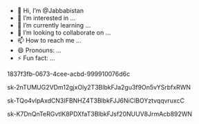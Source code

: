 - 👋 Hi, I’m @Jabbabistan
- 👀 I’m interested in ...
- 🌱 I’m currently learning ...
- 💞️ I’m looking to collaborate on ...
- 📫 How to reach me ...
- 😄 Pronouns: ...
- ⚡ Fun fact: ...

<!---
Jabbabistan/Jabbabistan is a ✨ special ✨ repository because its `README.md` (this file) appears on your GitHub profile.
You can click the Preview link to take a look at your changes.
--->1837f3fb-0673-4cee-acbd-999910076d6c


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



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


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
